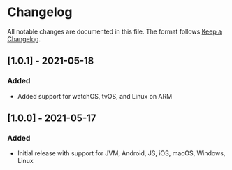 # Changelog

All notable changes are documented in this file. The format follows [Keep a Changelog](https://keepachangelog.com/en/1.0.0/).

## [1.0.1] - 2021-05-18

### Added

- Added support for watchOS, tvOS, and Linux on ARM

## [1.0.0] - 2021-05-17

### Added

- Initial release with support for JVM, Android, JS, iOS, macOS, Windows, Linux
